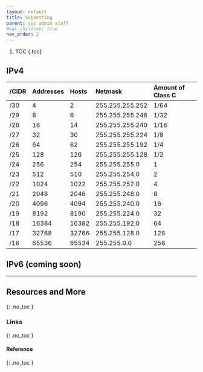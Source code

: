 ```yaml
---
layout: default
title: Subnetting
parent: sys admin stuff
#has_children: true
nav_order: 2
---
```


1. TOC
{:toc}

## IPv4

| /CIDR | Addresses | Hosts | Netmask | Amount of Class C |
|:------|:----------|:------|:--------|:--------------------|
| /30 | 4 | 2 | 255.255.255.252 | 1/64 |
| /29 | 8 | 6 | 255.255.255.248 | 1/32 |
| /28 | 16 | 14 | 255.255.255.240 | 1/16 | 
| /27 | 32 | 30 | 255.255.255.224 | 1/8 | 
| /26 | 64 | 62 | 255.255.255.192 | 1/4 | 
| /25 | 128 | 126 | 255.255.255.128 | 1/2 |
| /24 | 256 | 254 | 255.255.255.0 | 1 |
| /23 | 512 | 510 | 255.255.254.0 | 2 |
| /22 | 1024 | 1022 | 255.255.252.0 | 4 |
| /21 | 2048 | 2046 | 255.255.248.0 | 8 |
| /20 | 4096 | 4094 | 255.255.240.0 | 16 | 
| /19 | 8192 | 8190 | 255.255.224.0 | 32 | 
| /18 | 16384 | 16382 | 255.255.192.0 | 64 |
| /17 | 32768 | 32766 | 255.255.128.0 | 128 |
| /16 | 65536 | 65534 | 255.255.0.0 | 256 |


## IPv6 (coming soon)

---

## Resources and More
{: .no_toc }
### Links
{: .no_toc }
#### Reference
{: .no_toc }


